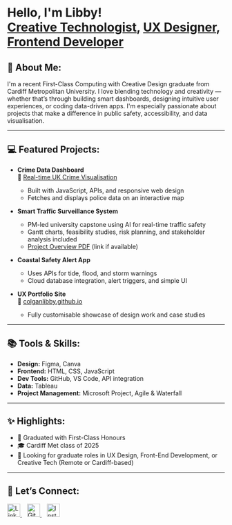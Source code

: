 <h1>Hello, I'm Libby! <br/>
<a href="https://www.linkedin.com/in/libby-colgan-31432a336/">Creative Technologist</a>,
<a href="https://colganlibby.github.io/">UX Designer</a>,
<a href="https://github.com/colganlibby">Frontend Developer</a>
</h1>

<h2>🧠 About Me:</h2>

I'm a recent First-Class Computing with Creative Design graduate from Cardiff Metropolitan University. I love blending technology and creativity — whether that’s through building smart dashboards, designing intuitive user experiences, or coding data-driven apps. I'm especially passionate about projects that make a difference in public safety, accessibility, and data visualisation.

---

<h2>💻 Featured Projects:</h2>

- <b>Crime Data Dashboard</b>  
  🔗 [Real-time UK Crime Visualisation](https://github.com/colganlibby/crime-data-dashboard)  
  - Built with JavaScript, APIs, and responsive web design
  - Fetches and displays police data on an interactive map
  
- <b>Smart Traffic Surveillance System</b>  
  - PM-led university capstone using AI for real-time traffic safety  
  - Gantt charts, feasibility studies, risk planning, and stakeholder analysis included  
  - [Project Overview PDF](#) (link if available)

- <b>Coastal Safety Alert App</b>  
  - Uses APIs for tide, flood, and storm warnings  
  - Cloud database integration, alert triggers, and simple UI

- <b>UX Portfolio Site</b>  
  🔗 [colganlibby.github.io](https://colganlibby.github.io)  
  - Fully customisable showcase of design work and case studies

---

<h2>📚 Tools & Skills:</h2>

- **Design:** Figma, Canva  
- **Frontend:** HTML, CSS, JavaScript  
- **Dev Tools:** GitHub, VS Code, API integration  
- **Data:** Tableau 
- **Project Management:** Microsoft Project, Agile & Waterfall

---

<h2>✨ Highlights:</h2>

- 🥇 Graduated with First-Class Honours  
- 🎓 Cardiff Met class of 2025  
- 💼 Looking for graduate roles in UX Design, Front-End Development, or Creative Tech (Remote or Cardiff-based)

---

<h2>📲 Let’s Connect:</h2>

<p align="left">
  <a href="https://www.linkedin.com/in/libby-colgan-31432a336/" target="_blank">
    <img alt="LinkedIn" width="30px" src="https://cdn.jsdelivr.net/npm/simple-icons@v7/icons/linkedin.svg" />
  </a>
  &nbsp;&nbsp;
  <a href="https://github.com/colganlibby" target="_blank">
    <img alt="GitHub" width="30px" src="https://cdn.jsdelivr.net/npm/simple-icons@v7/icons/github.svg" />
  </a>
  &nbsp;&nbsp;
  <a href="https://www.instagram.com/libby.colgan/" target="_blank">
    <img alt="Instagram" width="30px" src="https://cdn.jsdelivr.net/npm/simple-icons@v7/icons/instagram.svg" />
  </a>
</p>
